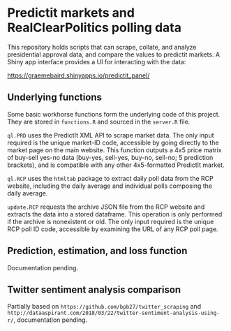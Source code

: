 # Predictit markets and RealClearPolitics polling data

This repository holds scripts that can scrape, collate, and analyze presidential approval data, and compare the values to predictit markets. A Shiny app interface provides a UI for interacting with the data:

https://graemebaird.shinyapps.io/predictit_panel/

## Underlying functions

Some basic workhorse functions form the underlying code of this project. They are stored in `functions.R` and sourced in the `server.R` file. 

`ql.PRD` uses the PredictIt XML API to scrape market data. The only input required is the unique market-ID code, accessible by going directly to the market page on the main website. This function outputs a 4x5 price matrix of buy-sell yes-no data (buy-yes, sell-yes, buy-no, sell-no; 5 prediction brackets), and is compatible with any other 4x5-formatted PredictIt market. 

`ql.RCP` uses the `htmltab` package to extract daily poll data from the RCP website, including the daily average and individual polls composing the daily average. 

`update.RCP` requests the archive JSON file from the RCP website and extracts the data into a stored dataframe. This operation is only performed if the archive is nonexistent or old. The only input required is the unique RCP poll ID code, accessible by examining the URL of any RCP poll page. 

## Prediction, estimation, and loss function

Documentation pending. 

## Twitter sentiment analysis comparison 

Partially based on `https://github.com/bpb27/twitter_scraping` and `http://dataaspirant.com/2018/03/22/twitter-sentiment-analysis-using-r/`, documentation pending.
